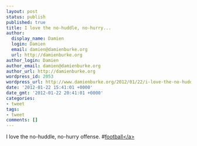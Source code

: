 ```yaml
---
layout: post
status: publish
published: true
title: I love the no-huddle, no-hurry...
author:
  display_name: Damien
  login: Damien
  email: damien@damienburke.org
  url: http://damienburke.org
author_login: Damien
author_email: damien@damienburke.org
author_url: http://damienburke.org
wordpress_id: 2053
wordpress_url: http://www.damienburke.org/2012/01/22/i-love-the-no-huddle-no-hurry/
date: '2012-01-22 15:41:01 +0000'
date_gmt: '2012-01-22 20:41:01 +0000'
categories:
- tweet
tags:
- tweet
comments: []
---
```

<p>I love the no-huddle, no-hurry offense. #<a href="http:&#47;&#47;search.twitter.com&#47;search?q=%23football" class="aktt_hashtag">football<&#47;a></p>
